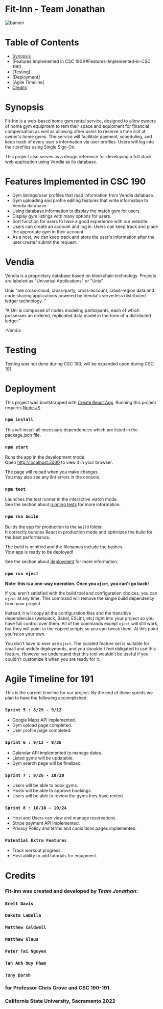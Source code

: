 # Fit-Inn - Team Jonathan

![banner](https://raw.githubusercontent.com/dlabella780/fit-inn/main/public/fitinn_vendia.png)

# Table of Contents
- [Synopsis](#synopsis)
- [Features Implemented in CSC 190](#Features-Implemented-in-CSC 190)
- [Testing]
- [Deployment]
- [Agile Timeline]
- [Credits](#credits)

# Synopsis

Fit-Inn is a web-based home gym rental service, designed to allow owners of home gym equipment to rent their space and equipment for financial compensation as well as allowing other users to reserve a time slot at owner's home gyms. The service will facilitate payment, scheduling, and keep track of every user's information via user profiles. Users will log into their profiles using Single Sign-On.

This project also serves as a design reference for developing a full stack web application using Vendia as its database.

# Features Implemented in CSC 190

- Gym listings/user profiles that read information from Vendia database.
- Gym uploading and profile editing features that write information to Vendia database.
- Using database information to display the match gym for users.
- Display gym listings with many options for users.
- Sort function for users to have a good experience with our website. 
- Users can create an account and log in. Users can keep track and place the approriate gym in their account.
- As a host, we can keep track and store the user's information after the user create/ submit the request.

# Vendia

Vendia is a proprietary database based on blockchain technology. Projects are labeled as "Universal Applications" or "Unis“. 

Unis "are cross-cloud, cross-party, cross-account, cross-region data and code sharing applications powered by Vendia's serverless distributed ledger technology. ”

“A Uni is composed of nodes modeling participants, each of which possesses an ordered, replicated data model in the form of a distributed ledger." 

-Vendia


# Testing

Testing was not done during CSC 190; will be expanded upon during CSC 191.

# Deployment

This project was bootstrapped with [Create React App](https://github.com/facebook/create-react-app). Running this project requires [Node JS](https://nodejs.org/en/).

### `npm install`

This will install all necessary dependencies which are listed in the package.json file.

### `npm start`

Runs the app in the development mode.\
Open [http://localhost:3000](http://localhost:3000) to view it in your browser.

The page will reload when you make changes.\
You may also see any lint errors in the console.

### `npm test`

Launches the test runner in the interactive watch mode.\
See the section about [running tests](https://facebook.github.io/create-react-app/docs/running-tests) for more information.

### `npm run build`

Builds the app for production to the `build` folder.\
It correctly bundles React in production mode and optimizes the build for the best performance.

The build is minified and the filenames include the hashes.\
Your app is ready to be deployed!

See the section about [deployment](https://facebook.github.io/create-react-app/docs/deployment) for more information.

### `npm run eject`

**Note: this is a one-way operation. Once you `eject`, you can't go back!**

If you aren't satisfied with the build tool and configuration choices, you can `eject` at any time. This command will remove the single build dependency from your project.

Instead, it will copy all the configuration files and the transitive dependencies (webpack, Babel, ESLint, etc) right into your project so you have full control over them. All of the commands except `eject` will still work, but they will point to the copied scripts so you can tweak them. At this point you're on your own.

You don't have to ever use `eject`. The curated feature set is suitable for small and middle deployments, and you shouldn't feel obligated to use this feature. However we understand that this tool wouldn't be useful if you couldn't customize it when you are ready for it.

# Agile Timeline for 191
 
This is the current timeline for our project. By the end of these sprints we plan to have the following accomplished:

### `Sprint 5 : 8/29 - 9/12`

- Google Maps API implemented.
- Gym upload page completed.
- User profile page completed.

### `Sprint 6 : 9/12 - 9/26`

- Calendar API implemented to manage dates.
- Listed gyms will be updatable.
- Gym search page will be finalized.

### `Sprint 7 : 9/26 - 10/10`

- Users will be able to book gyms.
- Hosts will be able to approve bookings.
- Users will be able to review the gyms they have rented.

### `Sprint 8 : 10/10 - 10/24`

- Host and Users can view and manage reservations.
- Stripe payment API implemented.
- Privacy Policy and terms and coniditions pages implemented.

### `Potential Extra Features`

- Track workout progress.
- Host ability to add tutorials for equipment.

# Credits

### Fit-Inn was created and developed by *Team Jonathan*:

### `Brett Davis`
### `Dakota LaBella`
### `Matthew Caldwell`
### `Matthew Klaus`
### `Peter Tai Nguyen`
### `Tan Anh Huy Pham`
### `Tony Borsh`

### for Professor Chris Grove and CSC 190-191.
### California State University, Sacramento 2022







